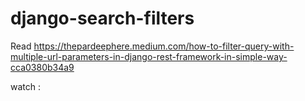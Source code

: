 # django-search-filters

Read https://thepardeephere.medium.com/how-to-filter-query-with-multiple-url-parameters-in-django-rest-framework-in-simple-way-cca0380b34a9

watch :
